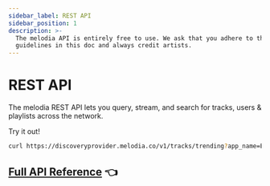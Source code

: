 ```yaml
---
sidebar_label: REST API
sidebar_position: 1
description: >-
  The melodia API is entirely free to use. We ask that you adhere to the
  guidelines in this doc and always credit artists.
---
```


# REST API

The melodia REST API lets you query, stream, and search for tracks, users & playlists across the network.

Try it out!

```bash
curl https://discoveryprovider.melodia.co/v1/tracks/trending?app_name=ExampleApp
```

## [Full API Reference](https://melodiaproject.github.io/api-docs/#melodia-api-docs) 👈
